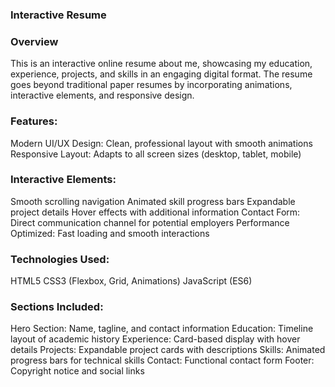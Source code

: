 ### Interactive Resume ###

### Overview
This is an interactive online resume about me, showcasing my education, experience, projects, and skills in an engaging digital format. The resume goes beyond traditional paper resumes by incorporating animations, interactive elements, and responsive design.

### Features:
Modern UI/UX Design: Clean, professional layout with smooth animations
Responsive Layout: Adapts to all screen sizes (desktop, tablet, mobile)

### Interactive Elements:
Smooth scrolling navigation
Animated skill progress bars
Expandable project details
Hover effects with additional information
Contact Form: Direct communication channel for potential employers
Performance Optimized: Fast loading and smooth interactions

### Technologies Used:

HTML5
CSS3 (Flexbox, Grid, Animations)
JavaScript (ES6)

### Sections Included:
Hero Section: Name, tagline, and contact information
Education: Timeline layout of academic history
Experience: Card-based display with hover details
Projects: Expandable project cards with descriptions
Skills: Animated progress bars for technical skills
Contact: Functional contact form
Footer: Copyright notice and social links
